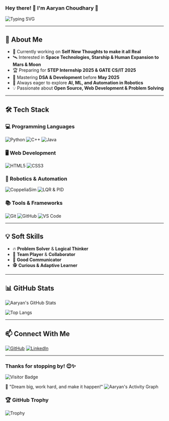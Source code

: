 ### Hey there! 👋 I'm **Aaryan Choudhary** 🚀

![Typing SVG](https://readme-typing-svg.herokuapp.com?color=%23FFD700&size=25&center=true&vCenter=true&width=600&lines=Aspiring+Software+Engineer!;Space+Exploration+Enthusiast+%F0%9F%9A%80;Passionate+about+Robotics+%E2%98%95;Always+learning+new+things+%F0%9F%92%AA)

---

## 🚀 About Me
- 🔭 Currently working on **Self New Thoughts to make it all Real**
- 🛰️ Interested in **Space Technologies, Starship & Human Expansion to Mars & Moon**
- 🏆 Preparing for **STEP Internship 2025 & GATE CS/IT 2025**
- 🌱 Mastering **DSA & Development** before **May 2025**
- 🎯 Always eager to explore **AI, ML, and Automation in Robotics**
- 💡 Passionate about **Open Source, Web Development & Problem Solving**

---

## 🛠️ Tech Stack

### 💻 Programming Languages
![Python](https://img.shields.io/badge/Python-3776AB?style=for-the-badge&logo=python&logoColor=white)
![C++](https://img.shields.io/badge/C++-00599C?style=for-the-badge&logo=c%2B%2B&logoColor=white)
![Java](https://img.shields.io/badge/Java-F7DF1E?style=for-the-badge&logo=java&logoColor=black)

### 🖥️ Web Development
![HTML5](https://img.shields.io/badge/HTML5-E34F26?style=for-the-badge&logo=html5&logoColor=white)
![CSS3](https://img.shields.io/badge/CSS3-1572B6?style=for-the-badge&logo=css3&logoColor=white)

### 🤖 Robotics & Automation
![CoppeliaSim](https://img.shields.io/badge/CoppeliaSim-FF6600?style=for-the-badge&logo=robots&logoColor=white)
![LQR & PID](https://img.shields.io/badge/LQR%20%26%20PID-Control-blue?style=for-the-badge)

### 📚 Tools & Frameworks
![Git](https://img.shields.io/badge/Git-F05032?style=for-the-badge&logo=git&logoColor=white)
![GitHub](https://img.shields.io/badge/GitHub-181717?style=for-the-badge&logo=github&logoColor=white)
![VS Code](https://img.shields.io/badge/VS%20Code-007ACC?style=for-the-badge&logo=visual-studio-code&logoColor=white)

---

## 💡 Soft Skills
- 🔥 **Problem Solver** & **Logical Thinker**
- 🤝 **Team Player** & **Collaborator**
- 🎤 **Good Communicator**
- 🕵️ **Curious & Adaptive Learner**

---

## 📊 GitHub Stats
![Aaryan's GitHub Stats](https://github-readme-stats.vercel.app/api?username=IRONalways17&show_icons=true&theme=tokyonight)

![Top Langs](https://github-readme-stats.vercel.app/api/top-langs/?username=IRONalways17&layout=compact&theme=tokyonight)

---

## 📫 Connect With Me
[![GitHub](https://img.shields.io/badge/GitHub-IRONalways17-181717?style=for-the-badge&logo=github)](https://github.com/IRONalways17)
[![LinkedIn](https://img.shields.io/badge/LinkedIn-Connect-blue?style=for-the-badge&logo=linkedin)](https://www.linkedin.com/in/rampyaaryan17/)

---

### Thanks for stopping by! 😊✨
![Visitor Badge](https://komarev.com/ghpvc/?username=IRONalways17&color=green)

🚀 "Dream big, work hard, and make it happen!"
![Aaryan's Activity Graph](https://github-readme-activity-graph.vercel.app/graph?username=IRONalways17&theme=github-dark)

### 🏆 GitHub Trophy
![Trophy](https://github-profile-trophy.vercel.app/?username=IRONalways17&theme=radical&margin-w=10)



